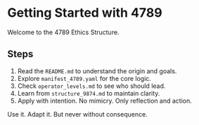 # Getting Started with 4789

Welcome to the 4789 Ethics Structure.

## Steps

1. Read the `README.md` to understand the origin and goals.
2. Explore `manifest_4789.yaml` for the core logic.
3. Check `operator_levels.md` to see who should lead.
4. Learn from `structure_9874.md` to maintain clarity.
5. Apply with intention. No mimicry. Only reflection and action.

Use it. Adapt it. But never without consequence.